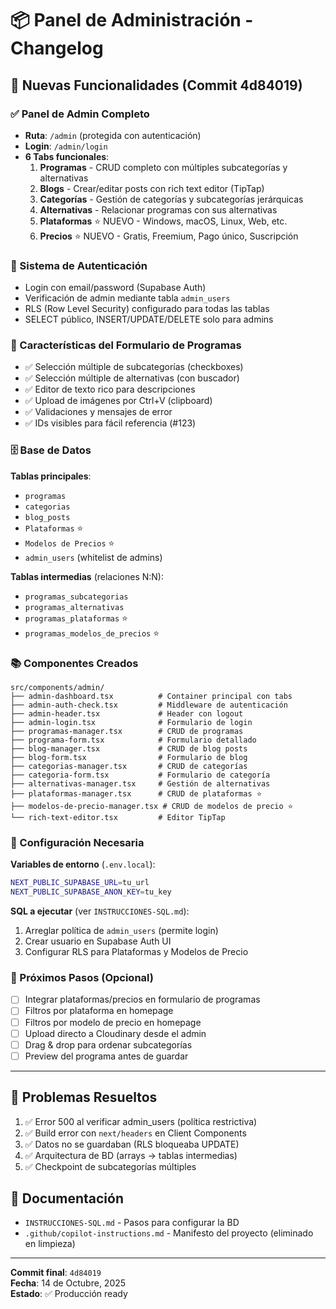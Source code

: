 # 📦 Panel de Administración - Changelog

## 🎉 Nuevas Funcionalidades (Commit 4d84019)

### ✅ Panel de Admin Completo
- **Ruta**: `/admin` (protegida con autenticación)
- **Login**: `/admin/login`
- **6 Tabs funcionales**:
  1. **Programas** - CRUD completo con múltiples subcategorías y alternativas
  2. **Blogs** - Crear/editar posts con rich text editor (TipTap)
  3. **Categorías** - Gestión de categorías y subcategorías jerárquicas
  4. **Alternativas** - Relacionar programas con sus alternativas
  5. **Plataformas** ⭐ NUEVO - Windows, macOS, Linux, Web, etc.
  6. **Precios** ⭐ NUEVO - Gratis, Freemium, Pago único, Suscripción

### 🔐 Sistema de Autenticación
- Login con email/password (Supabase Auth)
- Verificación de admin mediante tabla `admin_users`
- RLS (Row Level Security) configurado para todas las tablas
- SELECT público, INSERT/UPDATE/DELETE solo para admins

### 🎨 Características del Formulario de Programas
- ✅ Selección múltiple de subcategorías (checkboxes)
- ✅ Selección múltiple de alternativas (con buscador)
- ✅ Editor de texto rico para descripciones
- ✅ Upload de imágenes por Ctrl+V (clipboard)
- ✅ Validaciones y mensajes de error
- ✅ IDs visibles para fácil referencia (#123)

### 🗄️ Base de Datos
**Tablas principales**:
- `programas`
- `categorias`
- `blog_posts`
- `Plataformas` ⭐
- `Modelos de Precios` ⭐
- `admin_users` (whitelist de admins)

**Tablas intermedias** (relaciones N:N):
- `programas_subcategorias`
- `programas_alternativas`
- `programas_plataformas` ⭐
- `programas_modelos_de_precios` ⭐

### 📚 Componentes Creados
```
src/components/admin/
├── admin-dashboard.tsx          # Container principal con tabs
├── admin-auth-check.tsx         # Middleware de autenticación
├── admin-header.tsx             # Header con logout
├── admin-login.tsx              # Formulario de login
├── programas-manager.tsx        # CRUD de programas
├── programa-form.tsx            # Formulario detallado
├── blog-manager.tsx             # CRUD de blog posts
├── blog-form.tsx                # Formulario de blog
├── categorias-manager.tsx       # CRUD de categorías
├── categoria-form.tsx           # Formulario de categoría
├── alternativas-manager.tsx     # Gestión de alternativas
├── plataformas-manager.tsx      # CRUD de plataformas ⭐
├── modelos-de-precio-manager.tsx # CRUD de modelos de precio ⭐
└── rich-text-editor.tsx         # Editor TipTap
```

### 🔧 Configuración Necesaria

**Variables de entorno** (`.env.local`):
```bash
NEXT_PUBLIC_SUPABASE_URL=tu_url
NEXT_PUBLIC_SUPABASE_ANON_KEY=tu_key
```

**SQL a ejecutar** (ver `INSTRUCCIONES-SQL.md`):
1. Arreglar política de `admin_users` (permite login)
2. Crear usuario en Supabase Auth UI
3. Configurar RLS para Plataformas y Modelos de Precio

### 🎯 Próximos Pasos (Opcional)
- [ ] Integrar plataformas/precios en formulario de programas
- [ ] Filtros por plataforma en homepage
- [ ] Filtros por modelo de precio en homepage
- [ ] Upload directo a Cloudinary desde el admin
- [ ] Drag & drop para ordenar subcategorías
- [ ] Preview del programa antes de guardar

---

## 🐛 Problemas Resueltos
1. ✅ Error 500 al verificar admin_users (política restrictiva)
2. ✅ Build error con `next/headers` en Client Components
3. ✅ Datos no se guardaban (RLS bloqueaba UPDATE)
4. ✅ Arquitectura de BD (arrays → tablas intermedias)
5. ✅ Checkpoint de subcategorías múltiples

## 📖 Documentación
- `INSTRUCCIONES-SQL.md` - Pasos para configurar la BD
- `.github/copilot-instructions.md` - Manifesto del proyecto (eliminado en limpieza)

---

**Commit final**: `4d84019`  
**Fecha**: 14 de Octubre, 2025  
**Estado**: ✅ Producción ready
